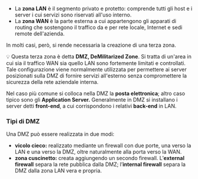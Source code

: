 - La **zona LAN** è il segmento privato e protetto: comprende tutti gli host e i server i cui servizi sono riservati all'uso interno.
- La **zona WAN** è la parte esterna a cui appartengono gli apparati di routing che sostengono il traffico da e per rete locale, Internet e sedi remote dell'azienda.

In molti casi, però, si rende necessaria la creazione di una terza zona.

 💡 Questa terza zona è detta **DMZ, DeMilitarized Zone**. Si tratta di un'area in cui sia il traffico WAN sia quello LAN sono fortemente limitati e controllati. Tale configurazione viene normalmente utilizzata per permettere ai server posizionati sulla DMZ di fornire servizi all'esterno senza compromettere la sicurezza della rete aziendale interna.


Nel caso più comune si colloca nella DMZ la **posta elettronica**; altro caso tipico sono gli **Application Server.** Generalmente in DMZ si installano i server detti **front-end**, a cui corrispondono i relativi **back-end** in LAN.

### Tipi di DMZ

Una DMZ può essere realizzata in due modi:

- **vicolo cieco:** realizzato mediante un firewall con due porte, una verso la LAN e una verso la DMZ, oltre naturalmente alla porta verso la WAN.
- **zona cuscinetto:** creata aggiungendo un secondo firewall. L’**external firewall** separa la rete pubblica dalla DMZ; l’**internal firewall** separa la DMZ dalla zona LAN vera e propria.